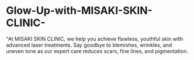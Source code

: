# Glow-Up-with-MISAKI-SKIN-CLINIC-
"At MISAKI SKIN CLINIC, we help you achieve flawless, youthful skin with advanced laser treatments. Say goodbye to blemishes, wrinkles, and uneven tone as our expert care reduces scars, fine lines, and pigmentation. 
